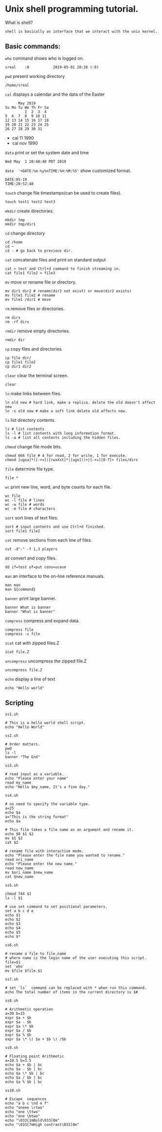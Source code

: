 # **Unix shell programming tutorial.**

What is shell?

    shell is basically an interface that we interact with the unix kernel.

## **Basic commands:**

`who` command shows who is logged on.

    sreal    :0           2019-05-01 20:28 (:0)

`pwd` present working directory

    /home/sreal

`cal` displays a calendar and the data of the Easter

          May 2019        
    Su Mo Tu We Th Fr Sa  
             1  2  3  4  
    5  6  7  8  9 10 11  
    12 13 14 15 16 17 18  
    19 20 21 22 23 24 25  
    26 27 28 29 30 31   

-   cal 11 1990 
-   cal nov 1990

`data` print or set the system date and time

    Wed May  1 20:48:40 PDT 2019

`date  '+DATE:%m-%y%nTIME:%H:%M:%S'` show customized format.

    DATE:05-19
    TIME:20:52:40

`touch` change file timestamps(can be used to create files).

    touch test1 test2 test3

`mkdir` create directories.

    mkdir tmp
    mkdir tmp/dir1

`cd` change directory

    cd /home
    cd ~
    cd - # go back to previous dir.

`cat` concatenate files and print on standard output

    cat > test and Ctrl+d command to finish streaming in.
    cat file1 file2 > file3

`mv` move or rename file or directory.

    mv dir1 dir2 # rename(dir2 not exist) or move(dir2 exists)
    mv file1 file2 # rename
    mv file1 /dir1 # move

`rm` remove files or directories.

    rm dirs
    rm -rf dirs

`rmdir` remove empty directories.

    rmdir dir


`cp` copy files and directories.

    cp file dir/
    cp file1 file2
    cp dir1 dir2

`clear` clear the terminal screen.

    clear

`ln` make links between files.

    ln old new # hard link, make a replica. delete the old doesn't affect new
    ln -s old new # make a soft link delete old affects new.

`ls` list directory contents.

    ls # list contents 
    ls -l # list contents with long information format.
    ls -a # list all contents including the hidden files.

`chmod` change file mode bits.

    chmod 666 file # 4 for read, 2 for write, 1 for execute.
    chmod [ugoa]*([-+=]([rwxXst]*|[ugo]))+|[-+=][0-7]+ files/dirs

`file` determine file type.

    file *

`wc` print new line, word, and byte counts for each file.

    wc file 
    wc -l file # lines
    wc -w file # words
    wc -m file # characters

`sort` sort lines of text files.

    sort # input contents and use Ctrl+d finished.
    sort file1 file2

`cat` remove sections from each line of files.

    cut -d"-" -f 1,3 players

`dd` convert and copy files.

    dd if=test of=put conv=ucase

`man` an interface to the on-line reference manuals.

    man man 
    man ${command}

`banner` print large banner.

    banner What is banner
    banner "What is banner"

`compress` compress and expand data.

    compress file
    compress -v file

`zcat` cat with zipped files.Z

    zcat file.Z

`uncompress` uncompress the zipped file.Z

    uncompress file.Z

`echo` display a line of text

    echo "Hello world"

## **Scripting**

`ss1.sh`

    # This is a hello world shell script.
    echo "Hello World"

`ss2.sh`

    # Order matters.
    pwd 
    ls -l
    banner "The End"

`ss3.sh`

    # read input as a variable.
    echo "Please enter your name"
    read my_name
    echo "Hello $my_name, It's a fine day."

`ss4.sh`

    # no need to specify the variable type.
    a=25
    echo $a
    a="This is the string format"
    echo $a

    # This file takes a file name as an argument and rename it.
    echo $0 $1 $2
    mv $1 $2
    cat $2

    # rename file with interactive mode.
    echo "Please enter the file name you wanted to rename."
    read ori_name
    echo "Please enter the new name."
    read new_name
    mv $ori_name $new_name
    cat $new_name

`ss5.sh`

    chmod 744 $1
    ls -l $1

    # use set command to set positional parameters.
    set a b c d e
    echo $1
    echo $2
    echo $3
    echo $4
    echo $5
    echo $*

`ss6.sh`

    # rename a file to file.name
    # where name is the login name of the user executing this script.
    file=$1
    set `who`
    mv $file $file.$1

`ss7.sh`

    # set `ls`  command can be replaced with * when run this command.
    echo The total number of items in the current directory is $#

`ss8.sh`

    # Arithmetic operation
    a=30 b=15
    expr $a + $b
    expr $a - $b
    expr $a \* $b
    expr $a / $b
    expr $a % $b
    expr $a \* \( $a + $b \) /$b

`ss9.sh`

    # Floating point Arithmetic
    a=10.5 b=3.5
    echo $a + $b | bc
    echo $a - $b | bc
    echo $a \* $b | bc
    echo $a / $b | bc
    echo $a % $b | bc

`ss10.sh`

    # Escape  sequences
    echo "a b c \nd e f"
    echo "oneee \rtwo"
    echo "one \ttwo"
    echo "one \btwo"
    echo "\033[1mBold\033[0m"
    echo "\033[7mHigh contrast\033[0m"
